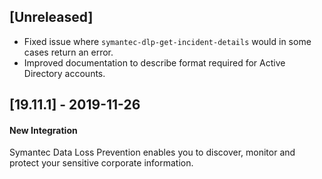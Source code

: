 ## [Unreleased]
- Fixed issue where `symantec-dlp-get-incident-details` would in some cases return an error.
- Improved documentation to describe format required for Active Directory accounts.


## [19.11.1] - 2019-11-26
#### New Integration
Symantec Data Loss Prevention enables you to discover, monitor and protect your sensitive corporate information.